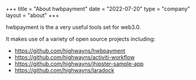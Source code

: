 +++
title = "About hwbpayment"
date = "2022-07-20"
type = "company"
layout = "about"
+++

hwbpayment is the a very useful tools set for web3.0.

It makes use of a variety of open source projects including:

* https://github.com/highwayns/hwbpayment
* https://github.com/highwayns/activiti-workflow
* https://github.com/highwayns/jhipster-sample-app
* https://github.com/highwayns/laradock

